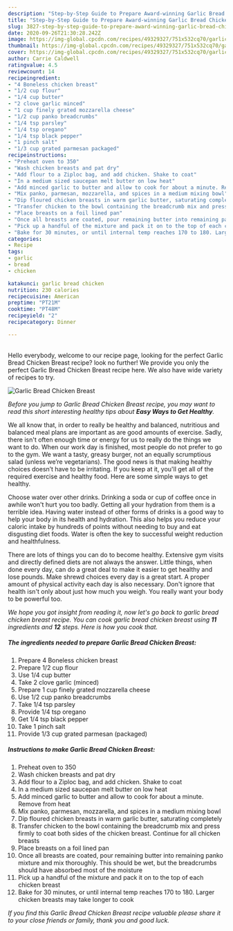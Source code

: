 ```yaml
---
description: "Step-by-Step Guide to Prepare Award-winning Garlic Bread Chicken Breast"
title: "Step-by-Step Guide to Prepare Award-winning Garlic Bread Chicken Breast"
slug: 3827-step-by-step-guide-to-prepare-award-winning-garlic-bread-chicken-breast
date: 2020-09-26T21:30:28.242Z
image: https://img-global.cpcdn.com/recipes/49329327/751x532cq70/garlic-bread-chicken-breast-recipe-main-photo.jpg
thumbnail: https://img-global.cpcdn.com/recipes/49329327/751x532cq70/garlic-bread-chicken-breast-recipe-main-photo.jpg
cover: https://img-global.cpcdn.com/recipes/49329327/751x532cq70/garlic-bread-chicken-breast-recipe-main-photo.jpg
author: Carrie Caldwell
ratingvalue: 4.5
reviewcount: 14
recipeingredient:
- "4 Boneless chicken breast"
- "1/2 cup flour"
- "1/4 cup butter"
- "2 clove garlic minced"
- "1 cup finely grated mozzarella cheese"
- "1/2 cup panko breadcrumbs"
- "1/4 tsp parsley"
- "1/4 tsp oregano"
- "1/4 tsp black pepper"
- "1 pinch salt"
- "1/3 cup grated parmesan packaged"
recipeinstructions:
- "Preheat oven to 350"
- "Wash chicken breasts and pat dry"
- "Add flour to a Ziploc bag, and add chicken. Shake to coat"
- "In a medium sized saucepan melt butter on low heat"
- "Add minced garlic to butter and allow to cook for about a minute. Remove from heat"
- "Mix panko, parmesan, mozzarella, and spices in a medium mixing bowl"
- "Dip floured chicken breasts in warm garlic butter, saturating completely"
- "Transfer chicken to the bowl containing the breadcrumb mix and press firmly to coat both sides of the chicken breast. Continue for all chicken breasts"
- "Place breasts on a foil lined pan"
- "Once all breasts are coated, pour remaining butter into remaining panko mixture and mix thoroughly. This should be wet, but the breadcrumbs should have absorbed most of the moisture"
- "Pick up a handful of the mixture and pack it on to the top of each chicken breast"
- "Bake for 30 minutes, or until internal temp reaches 170 to 180. Larger chicken breasts may take longer to cook"
categories:
- Recipe
tags:
- garlic
- bread
- chicken

katakunci: garlic bread chicken 
nutrition: 230 calories
recipecuisine: American
preptime: "PT21M"
cooktime: "PT48M"
recipeyield: "2"
recipecategory: Dinner

---
```

<br>
Hello everybody, welcome to our recipe page, looking for the perfect Garlic Bread Chicken Breast recipe? look no further! We provide you only the perfect Garlic Bread Chicken Breast recipe here. We also have wide variety of recipes to try.
<br>


![Garlic Bread Chicken Breast](https://img-global.cpcdn.com/recipes/49329327/751x532cq70/garlic-bread-chicken-breast-recipe-main-photo.jpg)

<i>Before you jump to Garlic Bread Chicken Breast recipe, you may want to read this short interesting healthy tips about <strong>Easy Ways to Get Healthy</strong>.</i>

We all know that, in order to really be healthy and balanced, nutritious and balanced meal plans are important as are good amounts of exercise. Sadly, there isn't often enough time or energy for us to really do the things we want to do. When our work day is finished, most people do not prefer to go to the gym. We want a tasty, greasy burger, not an equally scrumptious salad (unless we’re vegetarians). The good news is that making healthy choices doesn’t have to be irritating. If you keep at it, you'll get all of the required exercise and healthy food. Here are some simple ways to get healthy.

Choose water over other drinks. Drinking a soda or cup of coffee once in awhile won't hurt you too badly. Getting all your hydration from them is a terrible idea. Having water instead of other forms of drinks is a good way to help your body in its health and hydration. This also helps you reduce your caloric intake by hundreds of points without needing to buy and eat disgusting diet foods. Water is often the key to successful weight reduction and healthfulness.

There are lots of things you can do to become healthy. Extensive gym visits and directly defined diets are not always the answer. Little things, when done every day, can do a great deal to make it easier to get healthy and lose pounds. Make shrewd choices every day is a great start. A proper amount of physical activity each day is also necessary. Don't ignore that health isn't only about just how much you weigh. You really want your body to be powerful too. 


<i>We hope you got insight from reading it, now let's go back to garlic bread chicken breast recipe. You can cook garlic bread chicken breast using <strong>11</strong> ingredients and <strong>12</strong> steps. Here is how you cook that.
</i>

##### The ingredients needed to prepare Garlic Bread Chicken Breast:

1. Prepare 4 Boneless chicken breast
1. Prepare 1/2 cup flour
1. Use 1/4 cup butter
1. Take 2 clove garlic (minced)
1. Prepare 1 cup finely grated mozzarella cheese
1. Use 1/2 cup panko breadcrumbs
1. Take 1/4 tsp parsley
1. Provide 1/4 tsp oregano
1. Get 1/4 tsp black pepper
1. Take 1 pinch salt
1. Provide 1/3 cup grated parmesan (packaged)


##### Instructions to make Garlic Bread Chicken Breast:

1. Preheat oven to 350
1. Wash chicken breasts and pat dry
1. Add flour to a Ziploc bag, and add chicken. Shake to coat
1. In a medium sized saucepan melt butter on low heat
1. Add minced garlic to butter and allow to cook for about a minute. Remove from heat
1. Mix panko, parmesan, mozzarella, and spices in a medium mixing bowl
1. Dip floured chicken breasts in warm garlic butter, saturating completely
1. Transfer chicken to the bowl containing the breadcrumb mix and press firmly to coat both sides of the chicken breast. Continue for all chicken breasts
1. Place breasts on a foil lined pan
1. Once all breasts are coated, pour remaining butter into remaining panko mixture and mix thoroughly. This should be wet, but the breadcrumbs should have absorbed most of the moisture
1. Pick up a handful of the mixture and pack it on to the top of each chicken breast
1. Bake for 30 minutes, or until internal temp reaches 170 to 180. Larger chicken breasts may take longer to cook


<i>If you find this Garlic Bread Chicken Breast recipe valuable please share it to your close friends or family, thank you and good luck.</i>
